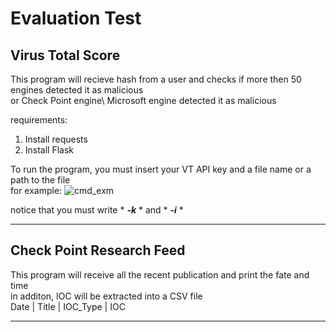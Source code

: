 # Evaluation Test
## Virus Total Score

This program will recieve hash from a user and checks if more then 50 engines detected it as malicious <br/>
or Check Point engine\ Microsoft engine detected it as malicious <br/>

requirements:
1. Install requests
2. Install Flask <br/>

To run the program, you must insert your VT API key and a file name or a path to the file <br/>
for example:
![cmd_exm](https://user-images.githubusercontent.com/58383829/156204152-45e1bdec-ab36-4cce-b52f-0510dcd4fb24.jpg)
<br/>

notice that you must write * **_-k_** * and * **_-i_** *
_________________
## Check Point Research Feed

This program will receive all the recent publication and print the fate and time <br/>
in additon, IOC will be extracted into a CSV file <br/>
Date | Title | IOC_Type | IOC <br/>

_________________
